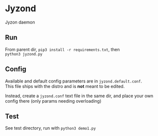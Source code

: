 # Jyzond

Jyzon daemon

## Run

From parent dir, `pip3 install -r requirements.txt`, then  
`python3 jyzond.py`

## Config

Available and default config parameters are in `jyzond.default.conf`.  
This file ships with the distro and is **not** meant to be edited.

Instead, create a `jyzond.conf` text file in the same dir, and place your own config there (only params needing overloading)  

## Test

See test directory, run with `python3 demo1.py`
